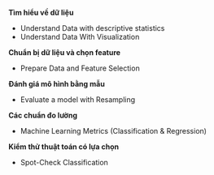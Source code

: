 **Tìm hiểu về dữ liệu**
- Understand Data with descriptive statistics
- Understand Data With Visualization<br>

**Chuẩn bị dữ liệu và chọn feature**
- Prepare Data and Feature Selection<br>

**Đánh giá mô hình bằng mẫu**
- Evaluate a model with Resampling<br>

**Các chuẩn đo lường**
- Machine Learning Metrics (Classification & Regression)<br>

**Kiểm thử thuật toán có lựa chọn**
- Spot-Check Classification
